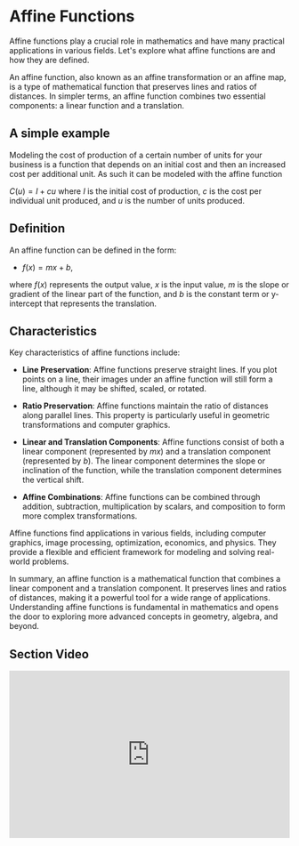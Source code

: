 # Affine Functions 

Affine functions play a crucial role in mathematics and have many practical applications in various fields. Let's explore what affine functions are and how they are defined.

An affine function, also known as an affine transformation or an affine map, is a type of mathematical function that preserves lines and ratios of distances. In simpler terms, an affine function combines two essential components: a linear function and a translation.

## A simple example

Modeling the cost of production of a certain number of units for your business is a function that depends on an initial cost and then an increased cost per additional unit. As such it can be modeled with the affine function

$C(u)= I + c u$ where $I$ is the initial cost of production, $c$ is the cost per individual unit produced, and $u$ is the number of units produced.

## Definition 

An affine function can be defined in the form:

- $f(x) = mx + b$,

where $f(x)$ represents the output value, $x$ is the input value, $m$ is the slope or gradient of the linear part of the function, and $b$ is the constant term or y-intercept that represents the translation.

## Characteristics
Key characteristics of affine functions include:

- **Line Preservation**: Affine functions preserve straight lines. If you plot points on a line, their images under an affine function will still form a line, although it may be shifted, scaled, or rotated.

- **Ratio Preservation**: Affine functions maintain the ratio of distances along parallel lines. This property is particularly useful in geometric transformations and computer graphics.

- **Linear and Translation Components**: Affine functions consist of both a linear component (represented by $mx$) and a translation component (represented by $b$). The linear component determines the slope or inclination of the function, while the translation component determines the vertical shift.

- **Affine Combinations**: Affine functions can be combined through addition, subtraction, multiplication by scalars, and composition to form more complex transformations.

Affine functions find applications in various fields, including computer graphics, image processing, optimization, economics, and physics. They provide a flexible and efficient framework for modeling and solving real-world problems.

In summary, an affine function is a mathematical function that combines a linear component and a translation component. It preserves lines and ratios of distances, making it a powerful tool for a wide range of applications. Understanding affine functions is fundamental in mathematics and opens the door to exploring more advanced concepts in geometry, algebra, and beyond.

## Section Video

<div style="position: relative; padding-bottom: 59.73451327433629%; height: 0;"><iframe src="https://youtube.com/embed/kfPCDQPnyf4" frameborder="0" webkitallowfullscreen mozallowfullscreen allowfullscreen style="position: absolute; top: 0; left: 0; width: 100%; height: 100%;"></iframe></div>